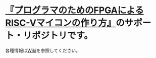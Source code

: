 # [『プログラマのためのFPGAによるRISC-Vマイコンの作り方』](https://www.amazon.co.jp/dp/B07G2CHSK3)のサポート・リポジトリです。

各種情報は[Wiki](https://github.com/horie-t/homemade-riscv/wiki)を参照してください。
